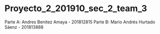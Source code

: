 # Proyecto_2_201910_sec_2_team_3
Parte A: 
Andres Benitez Amaya - 201812815
Parte B:
Mario Andrés Hurtado Sáenz - 201813888

